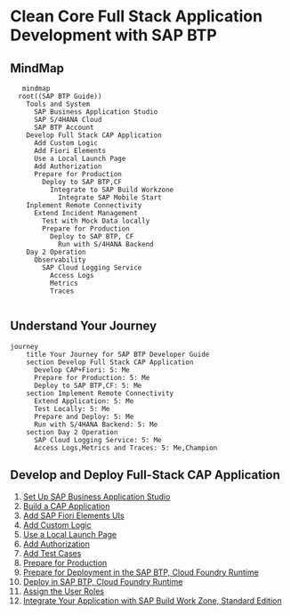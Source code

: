 # Clean Core Full Stack Application Development with SAP BTP

## MindMap

```mermaid
   mindmap
  root((SAP BTP Guide))
    Tools and System
      SAP Business Application Studio
      SAP S/4HANA Cloud
      SAP BTP Account
    Develop Full Stack CAP Application 
      Add Custom Logic
      Add Fiori Elements
      Use a Local Launch Page
      Add Authorization
      Prepare for Production
        Deploy to SAP BTP,CF
          Integrate to SAP Build Workzone
            Integrate SAP Mobile Start
    Inplement Remote Connectivity
      Extend Incident Management
        Test with Mock Data locally
        Prepare for Production
          Deploy to SAP BTP, CF
            Run with S/4HANA Backend 
    Day 2 Operation
      Observability
        SAP Cloud Logging Service
          Access Logs
          Metrics
          Traces


```
## Understand Your Journey

```mermaid
journey
    title Your Journey for SAP BTP Developer Guide
    section Develop Full Stack CAP Application
      Develop CAP+Fiori: 5: Me
      Prepare for Production: 5: Me
      Deploy to SAP BTP,CF: 5: Me
    section Implement Remote Connectivity
      Extend Application: 5: Me
      Test Locally: 5: Me
      Prepare and Deploy: 5: Me
      Run with S/4HANA Backend: 5: Me 
    section Day 2 Operation
      SAP Cloud Logging Service: 5: Me
      Access Logs,Metrics and Traces: 5: Me,Champion
```

## Develop and Deploy Full-Stack CAP Application

1. [Set Up SAP Business Application Studio](https://developers.sap.com/tutorials/set-up-bas.html)
2. [Build a CAP Application](https://developers.sap.com/tutorials/build-cap-app.html)
3. [Add SAP Fiori Elements UIs](https://developers.sap.com/tutorials/add-fiori-elements-uis.html)
4. [Add Custom Logic](https://developers.sap.com/tutorials/add-custom-logic.html)
5. [Use a Local Launch Page](https://developers.sap.com/tutorials/use-local-launch-page.html)
6. [Add Authorization](https://developers.sap.com/tutorials/add-authorization.html)
7. [Add Test Cases](https://developers.sap.com/tutorials/add-test-cases.html)
8. [Prepare for Production](https://developers.sap.com/tutorials/prep-for-prod.html)
9. [Prepare for Deployment in the SAP BTP, Cloud Foundry Runtime](https://developers.sap.com/tutorials/prepare-btp-cf.html)
10. [Deploy in SAP BTP, Cloud Foundry Runtime](https://developers.sap.com/tutorials/deploy-to-cf.html)
11. [Assign the User Roles](https://developers.sap.com/tutorials/user-role-assignment.html)
12. [Integrate Your Application with SAP Build Work Zone, Standard Edition](https://developers.sap.com/tutorials/integrate-with-work-zone.html)





